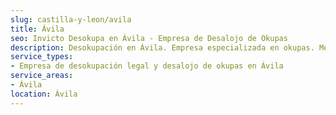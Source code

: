 ```yaml
---
slug: castilla-y-leon/avila
title: Ávila
seo: Invicto Desokupa en Ávila - Empresa de Desalojo de Okupas
description: Desokupación en Ávila. Empresa especializada en okupas. Mediación legal y desalojo express. Presupuesto gratuito.
service_types:
- Empresa de desokupación legal y desalojo de okupas en Ávila
service_areas:
- Ávila
location: Ávila
---
```

